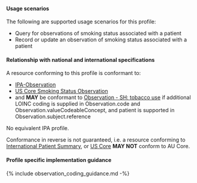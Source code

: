 #### Usage scenarios

The following are supported usage scenarios for this profile:

- Query for observations of smoking status associated with a patient
- Record or update an observation of smoking status associated with a patient


#### Relationship with national and international specifications

A resource conforming to this profile is conformant to:
- [IPA-Observation](https://build.fhir.org/ig/HL7/fhir-ipa/StructureDefinition-ipa-observation.html)
- [US Core Smoking Status Observation](http://hl7.org/fhir/us/core/StructureDefinition/us-core-smokingstatus)
- and **MAY** be conformant to [Observation - SH: tobacco use](http://hl7.org/fhir/uv/ips/StructureDefinition/Observation-tobaccouse-uv-ips) if additional LOINC coding is supplied in Observation.code and Observation.valueCodeableConcept, and patient is supported in Observation.subject.reference

No equivalent IPA profile.

Conformance in reverse is not guaranteed, i.e. a resource conforming to [International Patient Summary](http://build.fhir.org/ig/HL7/fhir-ips), or [US Core](http://hl7.org/fhir/us/core) **MAY NOT** conform to AU Core.


#### Profile specific implementation guidance
{% include observation_coding_guidance.md -%}




